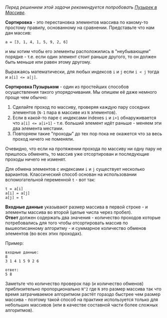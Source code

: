 _Перед решением этой задачи рекомендуется попробовать [Пузырек в Массиве](./bubble-in-array--ru)._

**Сортировка** - это перестановка элементов массива по какому-то простому правилу, основанному на сравнении.
Представьте что нам дан массив:

    a = [3, 1, 4, 1, 5, 9, 2, 6]

и мы хотим чтобы его элементы расположились в "неубывающем" порядке - т.е. если один элемент стоит раньше другого, то он
должен быть меньше или равен этому другому.

Выражаясь математически, для любых индексов `i` и `j` если `i < j` тогда и `a[i] <= a[j]`.

**Сортировка Пузырьком** - один из простейших способов осуществления такого упорядочивания.
Мы опишем её даже немного проще чем обычно:

1. Сделайте проход по массиву, проверяя каждую пару соседних элементов (`N-1` пара в массиве из `N` элементов).
2. Если в какой-то паре с индексами indexes `i` и `i+1` обнаруживается что `a[i] <= a[i+1]` - т.е. больший элемент идёт раньше -
  меняем эти два элемента местами.
3. Повторяем такие "проходы" до тех пор пока не окажется что за весь проход ничего не поменяли.

Очевидно, что если на протяжении прохода по массиву ни одну пару не пришлось обменять, то массив уже отсортирован и последующие
проходы ничего не изменят.

Для обмена элементов с индексами `i` и `j` существует несколько вариантов.
Классический способ основан на использовании вспомогательной переменной `t` - вот так:

    t = a[i]
    a[i] = a[j]
    a[j] = t

**Входные данные** указывают размер массива в первой строке - и элементы массива во второй (целые числа через пробел).  
**Ответ** должен содержать два значения - количество проходов которые потребовались для того чтобы отсортировать
массив по вышеописанному алгоритму - и суммарное количество обменов элементов (во всех этих проходах).

Пример:

    входные данные:
    8
    3 1 4 1 5 9 2 6
    
    ответ:
    5 8

Заметьте что количество проверок пар (и количество обменов) приблизительно пропорционально `N^2` где `N` это размер массива
так что время затрачиваемое алгоритмом растёт гораздо быстрее чем размер массива - поэтому такой способ на практике используется
только для небольших массивов (или в качестве составной части более сложных алгоритмов).
